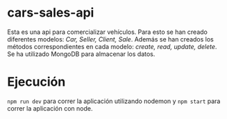 # cars-sales-api

Esta es una api para comercializar vehículos. Para esto se han creado diferentes modelos: *Car, Seller, Client, Sale*. 
Además se han creados los métodos correspondientes en cada modelo: *create, read, update, delete*. Se ha utilizado MongoDB
para almacenar los datos.

# Ejecución

`npm run dev` para correr la aplicación utilizando nodemon y `npm start` para correr la aplicación con node.
